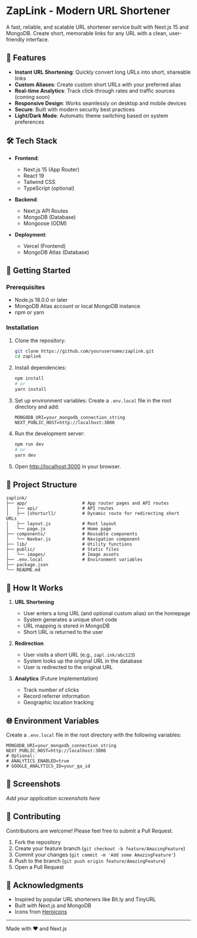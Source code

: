 # ZapLink - Modern URL Shortener

A fast, reliable, and scalable URL shortener service built with Next.js 15 and MongoDB. Create short, memorable links for any URL with a clean, user-friendly interface.

## 🌟 Features

- **Instant URL Shortening**: Quickly convert long URLs into short, shareable links
- **Custom Aliases**: Create custom short URLs with your preferred alias
- **Real-time Analytics**: Track click-through rates and traffic sources (coming soon)
- **Responsive Design**: Works seamlessly on desktop and mobile devices
- **Secure**: Built with modern security best practices
- **Light/Dark Mode**: Automatic theme switching based on system preferences

## 🛠️ Tech Stack

- **Frontend**: 
  - Next.js 15 (App Router)
  - React 19
  - Tailwind CSS
  - TypeScript (optional)

- **Backend**:
  - Next.js API Routes
  - MongoDB (Database)
  - Mongoose (ODM)

- **Deployment**:
  - Vercel (Frontend)
  - MongoDB Atlas (Database)

## 🚀 Getting Started

### Prerequisites

- Node.js 18.0.0 or later
- MongoDB Atlas account or local MongoDB instance
- npm or yarn

### Installation

1. Clone the repository:
   ```bash
   git clone https://github.com/yourusername/zaplink.git
   cd zaplink
   ```

2. Install dependencies:
   ```bash
   npm install
   # or
   yarn install
   ```

3. Set up environment variables:
   Create a `.env.local` file in the root directory and add:
   ```
   MONGODB_URI=your_mongodb_connection_string
   NEXT_PUBLIC_HOST=http://localhost:3000
   ```

4. Run the development server:
   ```bash
   npm run dev
   # or
   yarn dev
   ```

5. Open [http://localhost:3000](http://localhost:3000) in your browser.

## 📁 Project Structure

```
zaplink/
├── app/                     # App router pages and API routes
│   ├── api/                 # API routes
│   ├── [shorturl]/          # Dynamic route for redirecting short URLs
│   ├── layout.js            # Root layout
│   └── page.js              # Home page
├── components/              # Reusable components
│   └── Navbar.js            # Navigation component
├── lib/                     # Utility functions
├── public/                  # Static files
│   └── images/              # Image assets
├── .env.local               # Environment variables
├── package.json
└── README.md
```

## 🔄 How It Works

1. **URL Shortening**
   - User enters a long URL (and optional custom alias) on the homepage
   - System generates a unique short code
   - URL mapping is stored in MongoDB
   - Short URL is returned to the user

2. **Redirection**
   - User visits a short URL (e.g., `zapl.ink/abc123`)
   - System looks up the original URL in the database
   - User is redirected to the original URL

3. **Analytics** (Future Implementation)
   - Track number of clicks
   - Record referrer information
   - Geographic location tracking

## 🌐 Environment Variables

Create a `.env.local` file in the root directory with the following variables:

```
MONGODB_URI=your_mongodb_connection_string
NEXT_PUBLIC_HOST=http://localhost:3000
# Optional:
# ANALYTICS_ENABLED=true
# GOOGLE_ANALYTICS_ID=your_ga_id
```

## 📸 Screenshots

*Add your application screenshots here*

## 🤝 Contributing

Contributions are welcome! Please feel free to submit a Pull Request.

1. Fork the repository
2. Create your feature branch (`git checkout -b feature/AmazingFeature`)
3. Commit your changes (`git commit -m 'Add some AmazingFeature'`)
4. Push to the branch (`git push origin feature/AmazingFeature`)
5. Open a Pull Request

## 🙏 Acknowledgments

- Inspired by popular URL shorteners like Bit.ly and TinyURL
- Built with Next.js and MongoDB
- Icons from [Heroicons](https://heroicons.com/)

---

Made with ❤️ and Next.js
